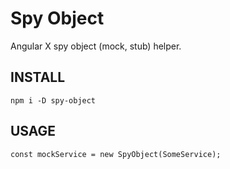 Spy Object
==========
Angular X spy object (mock, stub) helper.

INSTALL
---
```
npm i -D spy-object
```


USAGE
---
```
const mockService = new SpyObject(SomeService);
```